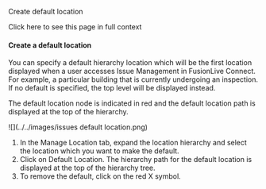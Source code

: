 Create default location

Click here to see this page in full context

####  Create a default location

You can specify a default hierarchy location which will be the first location
displayed when a user accesses Issue Management in FusionLive Connect. For
example, a particular building that is currently undergoing an inspection. If
no default is specified, the top level will be displayed instead.

The default location node is indicated in red and the default location path is
displayed at the top of the hierarchy.

![](../../images/issues default location.png)

  1. In the Manage Location tab, expand the location hierarchy and select the location which you want to make the default. 
  2. Click on Default Location. The hierarchy path for the default location is displayed at the top of the hierarchy tree. 
  3. To remove the default, click on the red X symbol. 


